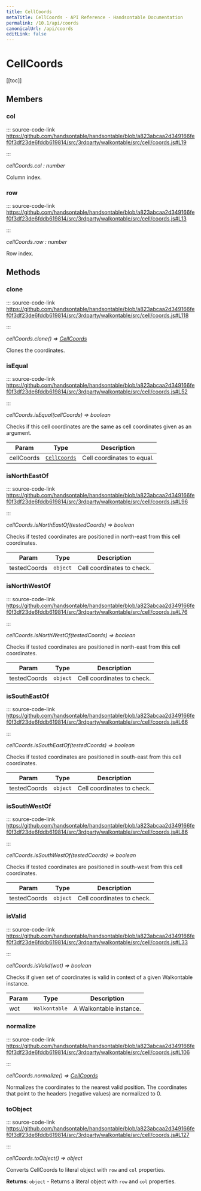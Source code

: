 ```yaml
---
title: CellCoords
metaTitle: CellCoords - API Reference - Handsontable Documentation
permalink: /10.1/api/coords
canonicalUrl: /api/coords
editLink: false
---
```


# CellCoords

[[toc]]
## Members

### col
  
::: source-code-link https://github.com/handsontable/handsontable/blob/a823abcaa2d349166fef0f3df23de6fddb619814/src/3rdparty/walkontable/src/cell/coords.js#L19

:::

_cellCoords.col : number_

Column index.



### row
  
::: source-code-link https://github.com/handsontable/handsontable/blob/a823abcaa2d349166fef0f3df23de6fddb619814/src/3rdparty/walkontable/src/cell/coords.js#L13

:::

_cellCoords.row : number_

Row index.


## Methods

### clone
  
::: source-code-link https://github.com/handsontable/handsontable/blob/a823abcaa2d349166fef0f3df23de6fddb619814/src/3rdparty/walkontable/src/cell/coords.js#L118

:::

_cellCoords.clone() ⇒ [CellCoords](@/api/coords.md)_

Clones the coordinates.



### isEqual
  
::: source-code-link https://github.com/handsontable/handsontable/blob/a823abcaa2d349166fef0f3df23de6fddb619814/src/3rdparty/walkontable/src/cell/coords.js#L52

:::

_cellCoords.isEqual(cellCoords) ⇒ boolean_

Checks if this cell coordinates are the same as cell coordinates given as an argument.


| Param | Type | Description |
| --- | --- | --- |
| cellCoords | [`CellCoords`](#cellcoords) | Cell coordinates to equal. |



### isNorthEastOf
  
::: source-code-link https://github.com/handsontable/handsontable/blob/a823abcaa2d349166fef0f3df23de6fddb619814/src/3rdparty/walkontable/src/cell/coords.js#L96

:::

_cellCoords.isNorthEastOf(testedCoords) ⇒ boolean_

Checks if tested coordinates are positioned in north-east from this cell coordinates.


| Param | Type | Description |
| --- | --- | --- |
| testedCoords | `object` | Cell coordinates to check. |



### isNorthWestOf
  
::: source-code-link https://github.com/handsontable/handsontable/blob/a823abcaa2d349166fef0f3df23de6fddb619814/src/3rdparty/walkontable/src/cell/coords.js#L76

:::

_cellCoords.isNorthWestOf(testedCoords) ⇒ boolean_

Checks if tested coordinates are positioned in north-east from this cell coordinates.


| Param | Type | Description |
| --- | --- | --- |
| testedCoords | `object` | Cell coordinates to check. |



### isSouthEastOf
  
::: source-code-link https://github.com/handsontable/handsontable/blob/a823abcaa2d349166fef0f3df23de6fddb619814/src/3rdparty/walkontable/src/cell/coords.js#L66

:::

_cellCoords.isSouthEastOf(testedCoords) ⇒ boolean_

Checks if tested coordinates are positioned in south-east from this cell coordinates.


| Param | Type | Description |
| --- | --- | --- |
| testedCoords | `object` | Cell coordinates to check. |



### isSouthWestOf
  
::: source-code-link https://github.com/handsontable/handsontable/blob/a823abcaa2d349166fef0f3df23de6fddb619814/src/3rdparty/walkontable/src/cell/coords.js#L86

:::

_cellCoords.isSouthWestOf(testedCoords) ⇒ boolean_

Checks if tested coordinates are positioned in south-west from this cell coordinates.


| Param | Type | Description |
| --- | --- | --- |
| testedCoords | `object` | Cell coordinates to check. |



### isValid
  
::: source-code-link https://github.com/handsontable/handsontable/blob/a823abcaa2d349166fef0f3df23de6fddb619814/src/3rdparty/walkontable/src/cell/coords.js#L33

:::

_cellCoords.isValid(wot) ⇒ boolean_

Checks if given set of coordinates is valid in context of a given Walkontable instance.


| Param | Type | Description |
| --- | --- | --- |
| wot | `Walkontable` | A Walkontable instance. |



### normalize
  
::: source-code-link https://github.com/handsontable/handsontable/blob/a823abcaa2d349166fef0f3df23de6fddb619814/src/3rdparty/walkontable/src/cell/coords.js#L106

:::

_cellCoords.normalize() ⇒ [CellCoords](@/api/coords.md)_

Normalizes the coordinates to the nearest valid position. The coordinates that point
to the headers (negative values) are normalized to 0.



### toObject
  
::: source-code-link https://github.com/handsontable/handsontable/blob/a823abcaa2d349166fef0f3df23de6fddb619814/src/3rdparty/walkontable/src/cell/coords.js#L127

:::

_cellCoords.toObject() ⇒ object_

Converts CellCoords to literal object with `row` and `col` properties.


**Returns**: `object` - Returns a literal object with `row` and `col` properties.  
